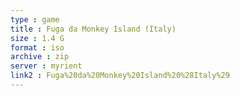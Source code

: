 ```yaml
---
type : game
title : Fuga da Monkey Island (Italy)
size : 1.4 G
format : iso
archive : zip
server : myrient
link2 : Fuga%20da%20Monkey%20Island%20%28Italy%29
---
```

